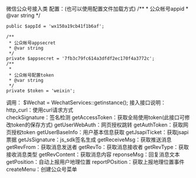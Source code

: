 ﻿微信公众号接入类
配置：(也可以使用配置文件加载方式)
 /**
     * 公众帐号appid
     * @var string
     */

    public $appId = 'wx150a19cb41f1b6af';

    /**
     * 公众帐号appsecret
     * @var string
     */
    private $appsecret = '7fb3c79fc614a3dfdf2ec170f4a3772c';
    /**
     *
     * 公众帐号配置token
     * @var string
     */
    private $token = 'weixin';
调用：
    $Wechat = WechatServices::getinstance();
接入接口说明：
     http_curl：使用curl请求方式</br>
     checkSignature：签名检测
     getAccessToken：获取全局使用token(此接口可修改token的保存方式)
     getUserWebAuth：网页授权跳转
     getAuthToken：获取网页授权token
     getUserBaseInfo：用户基本信息获取
     getJsapiTicket：获取jsapi票据
     getJsSignature：js_sdk签名生成
     getReceiveMsg：获取推送消息
     getRevFrom：获取消息发送者
     getRevTo：获取消息接收者
     getRevType：获取接收消息类型
     getRevContent：获取消息内容
     reponseMsg：回复消息文本
     getPosition：自动上报用户地理位置
     reportPOsition：获取上报地理位置事件
     createMenu：创建公众号菜单